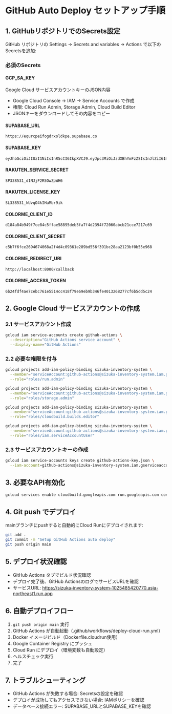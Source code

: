 # GitHub Auto Deploy セットアップ手順

## 1. GitHubリポジトリでのSecrets設定

GitHub リポジトリの Settings → Secrets and variables → Actions で以下のSecretsを追加:

### 必須のSecrets

#### GCP_SA_KEY
Google Cloud サービスアカウントキーのJSON内容
- Google Cloud Console → IAM → Service Accounts で作成
- 権限: Cloud Run Admin, Storage Admin, Cloud Build Editor
- JSONキーをダウンロードしてその内容をコピー

#### SUPABASE_URL
```
https://equrcpeifogdrxoldkpe.supabase.co
```

#### SUPABASE_KEY
```
eyJhbGciOiJIUzI1NiIsInR5cCI6IkpXVCJ9.eyJpc3MiOiJzdXBhYmFzZSIsInJlZiI6ImVxdXJjcGVpZm9nZHJ4b2xka3BlIiwicm9sZSI6ImFub24iLCJpYXQiOjE3MzkxNjE2NTMsImV4cCI6MjA1NDczNzY1M30.ywOqf2BSf2PcIni5_tjJdj4p8E51jxBSrfD8BE8PAhQ
```

#### RAKUTEN_SERVICE_SECRET
```
SP338531_d1NJjF2R5OwZpWH6
```

#### RAKUTEN_LICENSE_KEY
```
SL338531_kUvqO4kIHaMbr9ik
```

#### COLORME_CLIENT_ID
```
d184a84b949f7ce84c5ffae58895deb5fa7f4d2394f72060abcb21cce7217c69
```

#### COLORME_CLIENT_SECRET
```
c5b7f6fce2694674068a2f4d4c09361e289bd556f391bc28aa2123bf0b55e968
```

#### COLORME_REDIRECT_URI
```
http://localhost:8000/callback
```

#### COLORME_ACCESS_TOKEN
```
6b24fdf4ae7cebc761e5514cc418f79e69eb9b346fe4013268277cf6b5dd5c24
```

## 2. Google Cloud サービスアカウントの作成

### 2.1 サービスアカウント作成
```bash
gcloud iam service-accounts create github-actions \
  --description="GitHub Actions service account" \
  --display-name="GitHub Actions"
```

### 2.2 必要な権限を付与
```bash
gcloud projects add-iam-policy-binding sizuka-inventory-system \
  --member="serviceAccount:github-actions@sizuka-inventory-system.iam.gserviceaccount.com" \
  --role="roles/run.admin"

gcloud projects add-iam-policy-binding sizuka-inventory-system \
  --member="serviceAccount:github-actions@sizuka-inventory-system.iam.gserviceaccount.com" \
  --role="roles/storage.admin"

gcloud projects add-iam-policy-binding sizuka-inventory-system \
  --member="serviceAccount:github-actions@sizuka-inventory-system.iam.gserviceaccount.com" \
  --role="roles/cloudbuild.builds.editor"

gcloud projects add-iam-policy-binding sizuka-inventory-system \
  --member="serviceAccount:github-actions@sizuka-inventory-system.iam.gserviceaccount.com" \
  --role="roles/iam.serviceAccountUser"
```

### 2.3 サービスアカウントキーの作成
```bash
gcloud iam service-accounts keys create github-actions-key.json \
  --iam-account=github-actions@sizuka-inventory-system.iam.gserviceaccount.com
```

## 3. 必要なAPI有効化
```bash
gcloud services enable cloudbuild.googleapis.com run.googleapis.com containerregistry.googleapis.com
```

## 4. Git push でデプロイ
mainブランチにpushすると自動的にCloud Runにデプロイされます:

```bash
git add .
git commit -m "Setup GitHub Actions auto deploy"
git push origin main
```

## 5. デプロイ状況確認
- GitHub Actions タブでビルド状況確認
- デプロイ完了後、GitHub ActionsのログでサービスURLを確認
- サービスURL: https://sizuka-inventory-system-1025485420770.asia-northeast1.run.app

## 6. 自動デプロイフロー
1. `git push origin main` 実行
2. GitHub Actions が自動起動（.github/workflows/deploy-cloud-run.yml）
3. Docker イメージビルド（Dockerfile.cloudrun使用）
4. Google Container Registry にプッシュ  
5. Cloud Run にデプロイ（環境変数も自動設定）
6. ヘルスチェック実行
7. 完了

## 7. トラブルシューティング
- GitHub Actions が失敗する場合: Secretsの設定を確認
- デプロイが成功してもアクセスできない場合: IAMポリシーを確認
- データベース接続エラー: SUPABASE_URLとSUPABASE_KEYを確認